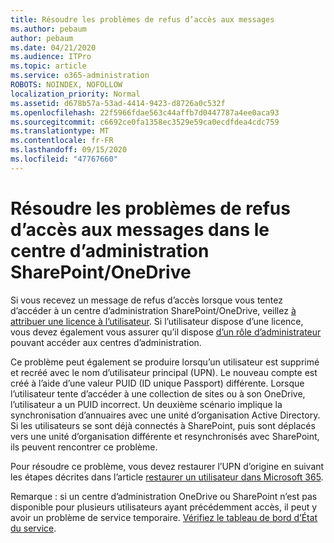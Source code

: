 ```yaml
---
title: Résoudre les problèmes de refus d’accès aux messages
ms.author: pebaum
author: pebaum
ms.date: 04/21/2020
ms.audience: ITPro
ms.topic: article
ms.service: o365-administration
ROBOTS: NOINDEX, NOFOLLOW
localization_priority: Normal
ms.assetid: d678b57a-53ad-4414-9423-d8726a0c532f
ms.openlocfilehash: 22f5966fdae563c44affb7d0447787a4ee0aca93
ms.sourcegitcommit: c6692ce0fa1358ec3529e59ca0ecdfdea4cdc759
ms.translationtype: MT
ms.contentlocale: fr-FR
ms.lasthandoff: 09/15/2020
ms.locfileid: "47767660"
---
```

# <a name="troubleshoot-access-denied-messages-in-sharepointonedrive-admin-center"></a>Résoudre les problèmes de refus d’accès aux messages dans le centre d’administration SharePoint/OneDrive

Si vous recevez un message de refus d’accès lorsque vous tentez d’accéder à un centre d’administration SharePoint/OneDrive, veillez [à attribuer une licence à l’utilisateur](https://docs.microsoft.com/microsoft-365/admin/add-users/add-users). Si l’utilisateur dispose d’une licence, vous devez également vous assurer qu’il dispose [d’un rôle d’administrateur](hhttps://docs.microsoft.com/microsoft-365/admin/add-users/about-admin-roles) pouvant accéder aux centres d’administration.

Ce problème peut également se produire lorsqu’un utilisateur est supprimé et recréé avec le nom d’utilisateur principal (UPN). Le nouveau compte est créé à l’aide d’une valeur PUID (ID unique Passport) différente. Lorsque l’utilisateur tente d’accéder à une collection de sites ou à son OneDrive, l’utilisateur a un PUID incorrect. Un deuxième scénario implique la synchronisation d’annuaires avec une unité d’organisation Active Directory. Si les utilisateurs se sont déjà connectés à SharePoint, puis sont déplacés vers une unité d’organisation différente et resynchronisés avec SharePoint, ils peuvent rencontrer ce problème.

Pour résoudre ce problème, vous devez restaurer l’UPN d’origine en suivant les étapes décrites dans l’article [restaurer un utilisateur dans Microsoft 365](https://docs.microsoft.com/microsoft-365/admin/add-users/restore-user).

Remarque : si un centre d’administration OneDrive ou SharePoint n’est pas disponible pour plusieurs utilisateurs ayant précédemment accès, il peut y avoir un problème de service temporaire.  [Vérifiez le tableau de bord d’État du service](https://portal.office.com/adminportal/home#/servicehealth).


